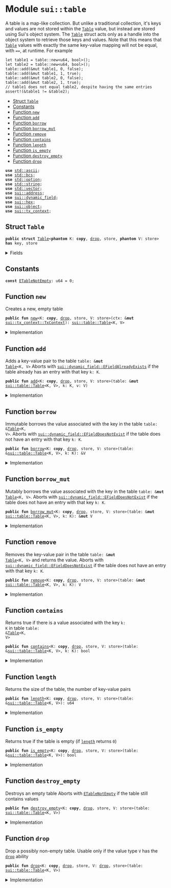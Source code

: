 
<a name="sui_table"></a>

# Module `sui::table`

A table is a map-like collection. But unlike a traditional collection, it's keys and values are
not stored within the <code><a href="../sui/table.md#sui_table_Table">Table</a></code> value, but instead are stored using Sui's object system. The
<code><a href="../sui/table.md#sui_table_Table">Table</a></code> struct acts only as a handle into the object system to retrieve those keys and values.
Note that this means that <code><a href="../sui/table.md#sui_table_Table">Table</a></code> values with exactly the same key-value mapping will not be
equal, with <code>==</code>, at runtime. For example
```
let table1 = table::new<u64, bool>();
let table2 = table::new<u64, bool>();
table::add(&mut table1, 0, false);
table::add(&mut table1, 1, true);
table::add(&mut table2, 0, false);
table::add(&mut table2, 1, true);
// table1 does not equal table2, despite having the same entries
assert!(&table1 != &table2);
```


-  [Struct `Table`](#sui_table_Table)
-  [Constants](#@Constants_0)
-  [Function `new`](#sui_table_new)
-  [Function `add`](#sui_table_add)
-  [Function `borrow`](#sui_table_borrow)
-  [Function `borrow_mut`](#sui_table_borrow_mut)
-  [Function `remove`](#sui_table_remove)
-  [Function `contains`](#sui_table_contains)
-  [Function `length`](#sui_table_length)
-  [Function `is_empty`](#sui_table_is_empty)
-  [Function `destroy_empty`](#sui_table_destroy_empty)
-  [Function `drop`](#sui_table_drop)


<pre><code><b>use</b> <a href="../std/ascii.md#std_ascii">std::ascii</a>;
<b>use</b> <a href="../std/bcs.md#std_bcs">std::bcs</a>;
<b>use</b> <a href="../std/option.md#std_option">std::option</a>;
<b>use</b> <a href="../std/string.md#std_string">std::string</a>;
<b>use</b> <a href="../std/vector.md#std_vector">std::vector</a>;
<b>use</b> <a href="../sui/address.md#sui_address">sui::address</a>;
<b>use</b> <a href="../sui/dynamic_field.md#sui_dynamic_field">sui::dynamic_field</a>;
<b>use</b> <a href="../sui/hex.md#sui_hex">sui::hex</a>;
<b>use</b> <a href="../sui/object.md#sui_object">sui::object</a>;
<b>use</b> <a href="../sui/tx_context.md#sui_tx_context">sui::tx_context</a>;
</code></pre>



<a name="sui_table_Table"></a>

## Struct `Table`



<pre><code><b>public</b> <b>struct</b> <a href="../sui/table.md#sui_table_Table">Table</a>&lt;<b>phantom</b> K: <b>copy</b>, <a href="../sui/table.md#sui_table_drop">drop</a>, store, <b>phantom</b> V: store&gt; <b>has</b> key, store
</code></pre>



<details>
<summary>Fields</summary>


<dl>
<dt>
<code>id: <a href="../sui/object.md#sui_object_UID">sui::object::UID</a></code>
</dt>
<dd>
 the ID of this table
</dd>
<dt>
<code>size: u64</code>
</dt>
<dd>
 the number of key-value pairs in the table
</dd>
</dl>


</details>

<a name="@Constants_0"></a>

## Constants


<a name="sui_table_ETableNotEmpty"></a>



<pre><code><b>const</b> <a href="../sui/table.md#sui_table_ETableNotEmpty">ETableNotEmpty</a>: u64 = 0;
</code></pre>



<a name="sui_table_new"></a>

## Function `new`

Creates a new, empty table


<pre><code><b>public</b> <b>fun</b> <a href="../sui/table.md#sui_table_new">new</a>&lt;K: <b>copy</b>, <a href="../sui/table.md#sui_table_drop">drop</a>, store, V: store&gt;(ctx: &<b>mut</b> <a href="../sui/tx_context.md#sui_tx_context_TxContext">sui::tx_context::TxContext</a>): <a href="../sui/table.md#sui_table_Table">sui::table::Table</a>&lt;K, V&gt;
</code></pre>



<details>
<summary>Implementation</summary>


<pre><code><b>public</b> <b>fun</b> <a href="../sui/table.md#sui_table_new">new</a>&lt;K: <b>copy</b> + <a href="../sui/table.md#sui_table_drop">drop</a> + store, V: store&gt;(ctx: &<b>mut</b> TxContext): <a href="../sui/table.md#sui_table_Table">Table</a>&lt;K, V&gt; {
    <a href="../sui/table.md#sui_table_Table">Table</a> {
        id: object::new(ctx),
        size: 0,
    }
}
</code></pre>



</details>

<a name="sui_table_add"></a>

## Function `add`

Adds a key-value pair to the table <code>table: &<b>mut</b> <a href="../sui/table.md#sui_table_Table">Table</a>&lt;K, V&gt;</code>
Aborts with <code><a href="../sui/dynamic_field.md#sui_dynamic_field_EFieldAlreadyExists">sui::dynamic_field::EFieldAlreadyExists</a></code> if the table already has an entry with
that key <code>k: K</code>.


<pre><code><b>public</b> <b>fun</b> <a href="../sui/table.md#sui_table_add">add</a>&lt;K: <b>copy</b>, <a href="../sui/table.md#sui_table_drop">drop</a>, store, V: store&gt;(table: &<b>mut</b> <a href="../sui/table.md#sui_table_Table">sui::table::Table</a>&lt;K, V&gt;, k: K, v: V)
</code></pre>



<details>
<summary>Implementation</summary>


<pre><code><b>public</b> <b>fun</b> <a href="../sui/table.md#sui_table_add">add</a>&lt;K: <b>copy</b> + <a href="../sui/table.md#sui_table_drop">drop</a> + store, V: store&gt;(table: &<b>mut</b> <a href="../sui/table.md#sui_table_Table">Table</a>&lt;K, V&gt;, k: K, v: V) {
    field::add(&<b>mut</b> table.id, k, v);
    table.size = table.size + 1;
}
</code></pre>



</details>

<a name="sui_table_borrow"></a>

## Function `borrow`

Immutable borrows the value associated with the key in the table <code>table: &<a href="../sui/table.md#sui_table_Table">Table</a>&lt;K, V&gt;</code>.
Aborts with <code><a href="../sui/dynamic_field.md#sui_dynamic_field_EFieldDoesNotExist">sui::dynamic_field::EFieldDoesNotExist</a></code> if the table does not have an entry with
that key <code>k: K</code>.


<pre><code><b>public</b> <b>fun</b> <a href="../sui/table.md#sui_table_borrow">borrow</a>&lt;K: <b>copy</b>, <a href="../sui/table.md#sui_table_drop">drop</a>, store, V: store&gt;(table: &<a href="../sui/table.md#sui_table_Table">sui::table::Table</a>&lt;K, V&gt;, k: K): &V
</code></pre>



<details>
<summary>Implementation</summary>


<pre><code><b>public</b> <b>fun</b> <a href="../sui/table.md#sui_table_borrow">borrow</a>&lt;K: <b>copy</b> + <a href="../sui/table.md#sui_table_drop">drop</a> + store, V: store&gt;(table: &<a href="../sui/table.md#sui_table_Table">Table</a>&lt;K, V&gt;, k: K): &V {
    field::borrow(&table.id, k)
}
</code></pre>



</details>

<a name="sui_table_borrow_mut"></a>

## Function `borrow_mut`

Mutably borrows the value associated with the key in the table <code>table: &<b>mut</b> <a href="../sui/table.md#sui_table_Table">Table</a>&lt;K, V&gt;</code>.
Aborts with <code><a href="../sui/dynamic_field.md#sui_dynamic_field_EFieldDoesNotExist">sui::dynamic_field::EFieldDoesNotExist</a></code> if the table does not have an entry with
that key <code>k: K</code>.


<pre><code><b>public</b> <b>fun</b> <a href="../sui/table.md#sui_table_borrow_mut">borrow_mut</a>&lt;K: <b>copy</b>, <a href="../sui/table.md#sui_table_drop">drop</a>, store, V: store&gt;(table: &<b>mut</b> <a href="../sui/table.md#sui_table_Table">sui::table::Table</a>&lt;K, V&gt;, k: K): &<b>mut</b> V
</code></pre>



<details>
<summary>Implementation</summary>


<pre><code><b>public</b> <b>fun</b> <a href="../sui/table.md#sui_table_borrow_mut">borrow_mut</a>&lt;K: <b>copy</b> + <a href="../sui/table.md#sui_table_drop">drop</a> + store, V: store&gt;(table: &<b>mut</b> <a href="../sui/table.md#sui_table_Table">Table</a>&lt;K, V&gt;, k: K): &<b>mut</b> V {
    field::borrow_mut(&<b>mut</b> table.id, k)
}
</code></pre>



</details>

<a name="sui_table_remove"></a>

## Function `remove`

Removes the key-value pair in the table <code>table: &<b>mut</b> <a href="../sui/table.md#sui_table_Table">Table</a>&lt;K, V&gt;</code> and returns the value.
Aborts with <code><a href="../sui/dynamic_field.md#sui_dynamic_field_EFieldDoesNotExist">sui::dynamic_field::EFieldDoesNotExist</a></code> if the table does not have an entry with
that key <code>k: K</code>.


<pre><code><b>public</b> <b>fun</b> <a href="../sui/table.md#sui_table_remove">remove</a>&lt;K: <b>copy</b>, <a href="../sui/table.md#sui_table_drop">drop</a>, store, V: store&gt;(table: &<b>mut</b> <a href="../sui/table.md#sui_table_Table">sui::table::Table</a>&lt;K, V&gt;, k: K): V
</code></pre>



<details>
<summary>Implementation</summary>


<pre><code><b>public</b> <b>fun</b> <a href="../sui/table.md#sui_table_remove">remove</a>&lt;K: <b>copy</b> + <a href="../sui/table.md#sui_table_drop">drop</a> + store, V: store&gt;(table: &<b>mut</b> <a href="../sui/table.md#sui_table_Table">Table</a>&lt;K, V&gt;, k: K): V {
    <b>let</b> v = field::remove(&<b>mut</b> table.id, k);
    table.size = table.size - 1;
    v
}
</code></pre>



</details>

<a name="sui_table_contains"></a>

## Function `contains`

Returns true if there is a value associated with the key <code>k: K</code> in table <code>table: &<a href="../sui/table.md#sui_table_Table">Table</a>&lt;K, V&gt;</code>


<pre><code><b>public</b> <b>fun</b> <a href="../sui/table.md#sui_table_contains">contains</a>&lt;K: <b>copy</b>, <a href="../sui/table.md#sui_table_drop">drop</a>, store, V: store&gt;(table: &<a href="../sui/table.md#sui_table_Table">sui::table::Table</a>&lt;K, V&gt;, k: K): bool
</code></pre>



<details>
<summary>Implementation</summary>


<pre><code><b>public</b> <b>fun</b> <a href="../sui/table.md#sui_table_contains">contains</a>&lt;K: <b>copy</b> + <a href="../sui/table.md#sui_table_drop">drop</a> + store, V: store&gt;(table: &<a href="../sui/table.md#sui_table_Table">Table</a>&lt;K, V&gt;, k: K): bool {
    field::exists_with_type&lt;K, V&gt;(&table.id, k)
}
</code></pre>



</details>

<a name="sui_table_length"></a>

## Function `length`

Returns the size of the table, the number of key-value pairs


<pre><code><b>public</b> <b>fun</b> <a href="../sui/table.md#sui_table_length">length</a>&lt;K: <b>copy</b>, <a href="../sui/table.md#sui_table_drop">drop</a>, store, V: store&gt;(table: &<a href="../sui/table.md#sui_table_Table">sui::table::Table</a>&lt;K, V&gt;): u64
</code></pre>



<details>
<summary>Implementation</summary>


<pre><code><b>public</b> <b>fun</b> <a href="../sui/table.md#sui_table_length">length</a>&lt;K: <b>copy</b> + <a href="../sui/table.md#sui_table_drop">drop</a> + store, V: store&gt;(table: &<a href="../sui/table.md#sui_table_Table">Table</a>&lt;K, V&gt;): u64 {
    table.size
}
</code></pre>



</details>

<a name="sui_table_is_empty"></a>

## Function `is_empty`

Returns true if the table is empty (if <code><a href="../sui/table.md#sui_table_length">length</a></code> returns <code>0</code>)


<pre><code><b>public</b> <b>fun</b> <a href="../sui/table.md#sui_table_is_empty">is_empty</a>&lt;K: <b>copy</b>, <a href="../sui/table.md#sui_table_drop">drop</a>, store, V: store&gt;(table: &<a href="../sui/table.md#sui_table_Table">sui::table::Table</a>&lt;K, V&gt;): bool
</code></pre>



<details>
<summary>Implementation</summary>


<pre><code><b>public</b> <b>fun</b> <a href="../sui/table.md#sui_table_is_empty">is_empty</a>&lt;K: <b>copy</b> + <a href="../sui/table.md#sui_table_drop">drop</a> + store, V: store&gt;(table: &<a href="../sui/table.md#sui_table_Table">Table</a>&lt;K, V&gt;): bool {
    table.size == 0
}
</code></pre>



</details>

<a name="sui_table_destroy_empty"></a>

## Function `destroy_empty`

Destroys an empty table
Aborts with <code><a href="../sui/table.md#sui_table_ETableNotEmpty">ETableNotEmpty</a></code> if the table still contains values


<pre><code><b>public</b> <b>fun</b> <a href="../sui/table.md#sui_table_destroy_empty">destroy_empty</a>&lt;K: <b>copy</b>, <a href="../sui/table.md#sui_table_drop">drop</a>, store, V: store&gt;(table: <a href="../sui/table.md#sui_table_Table">sui::table::Table</a>&lt;K, V&gt;)
</code></pre>



<details>
<summary>Implementation</summary>


<pre><code><b>public</b> <b>fun</b> <a href="../sui/table.md#sui_table_destroy_empty">destroy_empty</a>&lt;K: <b>copy</b> + <a href="../sui/table.md#sui_table_drop">drop</a> + store, V: store&gt;(table: <a href="../sui/table.md#sui_table_Table">Table</a>&lt;K, V&gt;) {
    <b>let</b> <a href="../sui/table.md#sui_table_Table">Table</a> { id, size } = table;
    <b>assert</b>!(size == 0, <a href="../sui/table.md#sui_table_ETableNotEmpty">ETableNotEmpty</a>);
    id.delete()
}
</code></pre>



</details>

<a name="sui_table_drop"></a>

## Function `drop`

Drop a possibly non-empty table.
Usable only if the value type <code>V</code> has the <code><a href="../sui/table.md#sui_table_drop">drop</a></code> ability


<pre><code><b>public</b> <b>fun</b> <a href="../sui/table.md#sui_table_drop">drop</a>&lt;K: <b>copy</b>, <a href="../sui/table.md#sui_table_drop">drop</a>, store, V: <a href="../sui/table.md#sui_table_drop">drop</a>, store&gt;(table: <a href="../sui/table.md#sui_table_Table">sui::table::Table</a>&lt;K, V&gt;)
</code></pre>



<details>
<summary>Implementation</summary>


<pre><code><b>public</b> <b>fun</b> <a href="../sui/table.md#sui_table_drop">drop</a>&lt;K: <b>copy</b> + <a href="../sui/table.md#sui_table_drop">drop</a> + store, V: <a href="../sui/table.md#sui_table_drop">drop</a> + store&gt;(table: <a href="../sui/table.md#sui_table_Table">Table</a>&lt;K, V&gt;) {
    <b>let</b> <a href="../sui/table.md#sui_table_Table">Table</a> { id, size: _ } = table;
    id.delete()
}
</code></pre>



</details>
